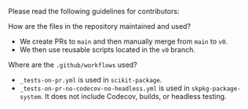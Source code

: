 Please read the following guidelines for contributors:

How are the files in the repository maintained and used?

- We create PRs to `main` and then manually merge from `main` to `v0`.
- We then use reusable scripts located in the `v0` branch.

Where are the `.github/workflows` used?

- `_tests-on-pr.yml` is used in `scikit-package`.
- `_tests-on-pr-no-codecov-no-headless.yml` is used in `skpkg-package-system`. It does not include Codecov, builds, or headless testing.
